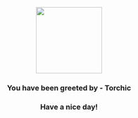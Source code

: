 <p align="center">
            <img src="https://raw.githubusercontent.com/PokeAPI/sprites/master/sprites/pokemon/255.png" width="150" height="150">
          </p>
          <h3 align="center">You have been greeted by - <b>Torchic</b></h3>
          <h3 align="center">Have a nice day!</h3>
        